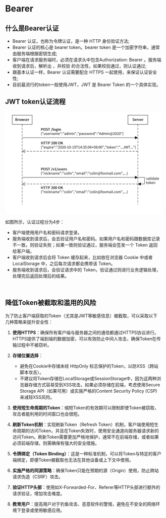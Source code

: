 # Bearer
## 什么是Bearer认证
- Bearer 认证，也称为令牌认证，是一种 HTTP 身份验证方法;
- Bearer 认证的核心是 bearer token。bearer token 是一个加密字符串，通常由服务端根据密钥生成;
- 客户端在请求服务端时，必须在请求头中包含Authorization: Bearer <token>。服务端收到请求后，解析出 <token> ，并校验 <token> 的合法性，如果校验通过，则认证通过;
- 跟基本认证一样，Bearer 认证需要配合 HTTPS 一起使用，来保证认证安全性;
- 目前最流行的token一般使用JWT，JWT 是 Bearer Token 的一个具体实现。

## JWT token认证流程
<img src="./Bearer JWT token auth flow.PNG"/>

如图所示，认证过程分为4步：
- 客户端使用用户名和密码请求登录。
- 服务端收到请求后，会去验证用户名和密码。如果用户名和密码跟数据库记录不一致，则验证失败；如果一致则验证通过，服务端会签发一个 Token 返回给客户端。
- 客户端收到请求后会将 Token 缓存起来，比如放在浏览器 Cookie 中或者 LocalStorage 中，之后每次请求都会携带该 Token。
- 服务端收到请求后，会验证请求中的 Token，验证通过则进行业务逻辑处理，处理完后返回处理后的结果。

<br>

## 降低Token被截取和滥用的风险
为了防止客户端获取的Token（尤其是JWT等敏感信息）被截取，可以采取以下几种策略来提升安全性：

1. **使用HTTPS**：确保所有客户端与服务器之间的通信都通过HTTPS协议进行。HTTPS提供了端到端的数据加密，可以有效防止中间人攻击，确保Token在传输过程中不被窃听。

2. **存储位置选择**：
   - 避免在Cookie中存储未经 HttpOnly 标志保护的Token，以防XSS（跨站脚本攻击）。
   - 不建议将Token存储在LocalStorage或SessionStorage中，因为这两种浏览器存储方式容易受到XSS攻击。如果必须存储在前端，考虑使用Secure Storage API（如果可用）或实施严格的Content Security Policy (CSP)来减轻XSS风险。

3. **使用短生命周期的Token**：缩短Token的有效期可以限制即使Token被窃取，攻击者能利用的时间窗口也会很短。

4. **刷新Token机制**：实现刷新Token（Refresh Token）机制，客户端使用短生命周期的访问Token，并且在Token失效时，使用安全通道向服务器请求新的访问Token。刷新Token需要更加严格地保护，通常不在前端存储，或者如果必须前端存储，则需确保有强大的安全措施。

5. **令牌绑定（Token Binding）**：这是一种标准机制，可以将Token与特定的客户端绑定，即便Token被截取也无法在其他设备或上下文中使用。

6. **实施严格的同源策略**：确保Token只能在预期的源（Origin）使用，防止跨站请求伪造（CSRF）攻击。

7. **验证HTTP头部**：使用如X-Forwarded-For、Referer等HTTP头部进行额外的请求验证，增加攻击难度。

8. **教育用户**：提高用户对于钓鱼攻击、恶意软件的警惕，避免在不安全的网络环境下登录或使用敏感应用。